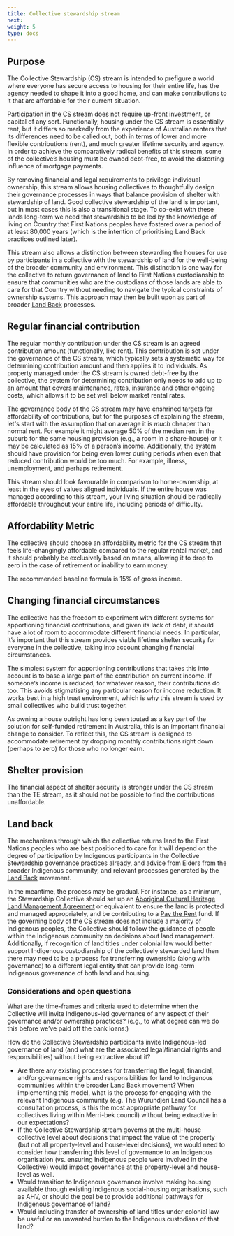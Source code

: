 ```yaml
---
title: Collective stewardship stream
next: 
weight: 5
type: docs
---
```


## Purpose

The Collective Stewardship (CS) stream is intended to prefigure a world where everyone has secure access to housing for their entire life, has the agency needed to shape it into a good home, and can make contributions to it that are affordable for their current situation. 

Participation in the CS stream does not require up-front investment, or capital of any sort. Functionally, housing under the CS stream is essentially rent, but it differs so markedly from the experience of Australian renters that its differences need to be called out, both in terms of lower and more flexible contributions (rent), and much greater lifetime security and agency. In order to achieve the comparatively radical benefits of this stream, some of the collective’s housing must be owned debt-free, to avoid the distorting influence of mortgage payments.

By removing financial and legal requirements to privilege individual ownership, this stream allows housing collectives to thoughtfully design their governance processes in ways that balance provision of shelter with stewardship of land. Good collective stewardship of the land is important, but in most cases this is also a transitional stage. To co-exist with these lands long-term we need that stewardship to be led by the knowledge of living on Country that First Nations peoples have fostered over a period of at least 80,000 years (which is the intention of prioritising Land Back practices outlined later). 

This stream also allows a distinction between stewarding the houses for use by participants in a collective with the stewardship of land for the well-being of the broader community and environment. This distinction is one way for the collective to return governance of land to First Nations custodianship to ensure that communities who are the custodians of those lands are able to care for that Country without needing to navigate the typical constraints of ownership systems. This approach may then be built upon as part of broader [Land Back](https://www.commonground.org.au/article/land-back) processes.

## Regular financial contribution

The regular monthly contribution under the CS stream is an agreed contribution amount (functionally, like rent). This contribution is set under the governance of the CS stream, which typically sets a systematic way for determining contribution amount and then applies it to individuals. As property managed under the CS stream is owned debt-free by the collective, the system for determining contribution only needs to add up to an amount that covers maintenance, rates, insurance and other ongoing costs, which allows it to be set well below market rental rates.

The governance body of the CS stream may have enshrined targets for affordability of contributions, but for the purposes of explaining the stream, let's start with the assumption that on average it is *much* cheaper than normal rent. For example it might average 50% of the median rent in the suburb for the same housing provision (e.g., a room in a share-house) or it may be calculated as 15% of a person’s income. Additionally, the system should have provision for being even lower during periods when even that reduced contribution would be too much. For example, illness, unemployment, and perhaps retirement. 

This stream should look favourable in comparison to home-ownership, at least in the eyes of values aligned individuals. If the entire house was managed according to this stream, your living situation should be radically affordable throughout your entire life, including periods of difficulty. 

## Affordability Metric

The collective should choose an affordability metric for the CS stream that feels life-changingly affordable compared to the regular rental market, and it should probably be exclusively based on means, allowing it to drop to zero in the case of retirement or inability to earn money.

The recommended baseline formula is 15% of gross income.

## Changing financial circumstances

The collective has the freedom to experiment with different systems for apportioning financial contributions, and given its lack of debt, it should have a lot of room to accommodate different financial needs. In particular, it’s important that this stream provides viable lifetime shelter security for everyone in the collective, taking into account changing financial circumstances. 

The simplest system for apportioning contributions that takes this into account is to base a large part of the contribution on current income. If someone’s income is reduced, for whatever reason, their contributions do too. This avoids stigmatising any particular reason for income reduction. It works best in a high trust environment, which is why this stream is used by small collectives who build trust together.

As owning a house outright has long been touted as a key part of the solution for self-funded retirement in Australia, this is an important financial change to consider. To reflect this, the CS stream is designed to accommodate retirement by dropping monthly contributions right down (perhaps to zero) for those who no longer earn. 

## Shelter provision

The financial aspect of shelter security is stronger under the CS stream than the TE stream, as it should not be possible to find the contributions unaffordable.

## Land back  

The mechanisms through which the collective returns land to the First Nations peoples who are best positioned to care for it will depend on the degree of participation by Indigenous participants in the Collective Stewardship governance practices already, and advice from Elders from the broader Indigenous community, and relevant processes generated by the [Land Back](https://www.commonground.org.au/article/land-back) movement. 

In the meantime, the process may be gradual. For instance, as a minimum, the Stewardship Collective should set up an [Aboriginal Cultural Heritage Land Management Agreement](https://www.firstpeoplesrelations.vic.gov.au/aboriginal-cultural-heritage-land-management-agreements) or equivalent to ensure the land is protected and managed appropriately, and be contributing to a [Pay the Rent](https://paytherent.net.au/practicalities/) fund. If the governing body of the CS stream does not include a majority of Indigenous peoples, the Collective should follow the guidance of people within the Indigenous community on decisions about land management. Additionally, if recognition of land titles under colonial law would better support Indigenous custodianship of the collectively stewarded land then there may need to be a process for transferring ownership (along with governance) to a different legal entity that can provide long-term Indigenous governance of both land and housing.

### Considerations and open questions 
 
 What are the time-frames and criteria used to determine when the Collective will invite Indigenous-led governance of any aspect of their governance and/or ownership practices? (e.g., to what degree can we do this before we’ve paid off the bank loans:)
 
 How do the Collective Stewardship participants invite Indigenous-led governance of land (and what are the associated legal/financial rights and responsibilities) without being extractive about it?
  * Are there any existing processes for transferring the legal, financial, and/or governance rights and responsibilities for land to Indigenous communities within the broader Land Back movement? 
  When implementing this model, what is the process for engaging with the relevant Indigenous community (e.g. The Wurundjeri Land Council has a consultation process, is this the most appropriate pathway for collectives living within Merri-bek council) without being extractive in our expectations?
  * If the Collective Stewardship stream governs at the multi-house collective level about decisions that impact the value of the property (but not all property-level and house-level decisions), we would need to consider how transferring this level of governance to an Indigenous organisation (vs. ensuring Indigenous people were involved in the Collective) would impact governance at the property-level and house-level as well.   
  * Would transition to Indigenous governance involve making housing available through existing Indigenous social-housing organisations, such as AHV, or should the goal be to provide additional pathways for Indigenous governance of land? 
  * Would including transfer of ownership of land titles under colonial law be useful or an unwanted burden to the Indigenous custodians of that land?


